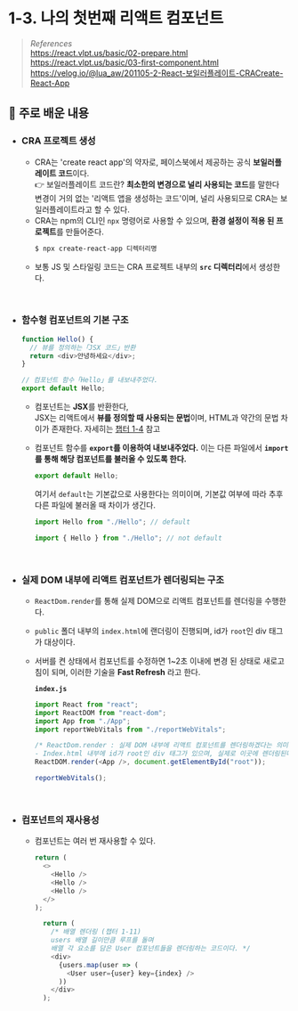 # 1-3. 나의 첫번째 리액트 컴포넌트

> _References_ <br> https://react.vlpt.us/basic/02-prepare.html <br> https://react.vlpt.us/basic/03-first-component.html <br> https://velog.io/@lua_aw/201105-2-React-보일러플레이트-CRACreate-React-App

## 📕 주로 배운 내용

- ### CRA 프로젝트 생성

  - CRA는 'create react app'의 약자로, 페이스북에서 제공하는 공식 **보일러플레이트 코드**이다. <br> 👉 보일러플레이트 코드란? **최소한의 변경으로 널리 사용되는 코드**를 말한다 <br> 변경이 거의 없는 '리액트 앱을 생성하는 코드'이며, 널리 사용되므로 CRA는 보일러플레이트라고 할 수 있다.
  - CRA는 npm의 CLI인 `npx` 명령어로 사용할 수 있으며, **환경 설정이 적용 된 프로젝트**를 만들어준다.
    ```bash
    $ npx create-react-app 디렉터리명
    ```
  - 보통 JS 및 스타일링 코드는 CRA 프로젝트 내부의 **`src` 디렉터리**에서 생성한다.

<br>

- ### 함수형 컴포넌트의 기본 구조

  ```javascript
  function Hello() {
    // 뷰를 정의하는「JSX 코드」반환
    return <div>안녕하세요</div>;
  }

  // 컴포넌트 함수「Hello」를 내보내주었다.
  export default Hello;
  ```

  - 컴포넌트는 **JSX**를 반환한다, <br> JSX는 리액트에서 **뷰를 정의할 때 사용되는 문법**이며, HTML과 약간의 문법 차이가 존재한다. 자세히는 <a href="https://github.com/uncyclocity/study_react/tree/main/1-04_jsx">챕터 1-4</a> 참고
  - 컴포넌트 함수를 **`export`를 이용하여 내보내주었다.** 이는 다른 파일에서 **`import`를 통해 해당 컴포넌트를 불러올 수 있도록 한다.**<br>

    ```javascript
    export default Hello;
    ```

    여기서 `default`는 기본값으로 사용한다는 의미이며, 기본값 여부에 따라 추후 다른 파일에 불러올 때 차이가 생긴다.

    ```javascript
    import Hello from "./Hello"; // default
    ```

    ```javascript
    import { Hello } from "./Hello"; // not default
    ```

<br>

- ### 실제 DOM 내부에 리액트 컴포넌트가 렌더링되는 구조

  - `ReactDom.render`를 통해 실제 DOM으로 리액트 컴포넌트를 렌더링을 수행한다.
  - `public` 폴더 내부의 `index.html`에 랜더링이 진행되며, id가 `root`인 div 태그가 대상이다.
  - 서버를 켠 상태에서 컴포넌트를 수정하면 1~2초 이내에 변경 된 상태로 새로고침이 되며, 이러한 기술을 **Fast Refresh** 라고 한다.

    **`index.js`**

    ```javascript
    import React from "react";
    import ReactDOM from "react-dom";
    import App from "./App";
    import reportWebVitals from "./reportWebVitals";

    /* ReactDom.render : 실제 DOM 내부에 리액트 컴포넌트를 렌더링하겠다는 의미
    - Index.html 내부에 id가 root인 div 태그가 있으며, 실제로 이곳에 렌더링된다. */
    ReactDOM.render(<App />, document.getElementById("root"));

    reportWebVitals();
    ```

<br>

- ### 컴포넌트의 재사용성

  - 컴포넌트는 여러 번 재사용할 수 있다.

    ```javascript
    return (
      <>
        <Hello />
        <Hello />
        <Hello />
      </>
    );
    ```

    ```javascript
      return (
        /* 배열 렌더링 (챕터 1-11)
        users 배열 길이만큼 루프를 돌며
        배열 각 요소를 담은 User 컴포넌트들을 렌더링하는 코드이다. */
        <div>
          {users.map(user => (
            <User user={user} key={index} />
          ))
        </div>
      );
    ```
